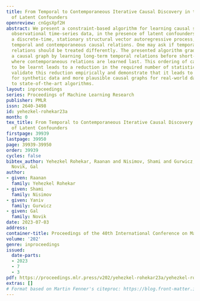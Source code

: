 ```yaml
---
title: From Temporal to Contemporaneous Iterative Causal Discovery in the Presence
  of Latent Confounders
openreview: cnGgsXpf2H
abstract: We present a constraint-based algorithm for learning causal structures from
  observational time-series data, in the presence of latent confounders. We assume
  a discrete-time, stationary structural vector autoregressive process, with both
  temporal and contemporaneous causal relations. One may ask if temporal and contemporaneous
  relations should be treated differently. The presented algorithm gradually refines
  a causal graph by learning long-term temporal relations before short-term ones,
  where contemporaneous relations are learned last. This ordering of causal relations
  to be learnt leads to a reduction in the required number of statistical tests. We
  validate this reduction empirically and demonstrate that it leads to higher accuracy
  for synthetic data and more plausible causal graphs for real-world data compared
  to state-of-the-art algorithms.
layout: inproceedings
series: Proceedings of Machine Learning Research
publisher: PMLR
issn: 2640-3498
id: yehezkel-rohekar23a
month: 0
tex_title: From Temporal to Contemporaneous Iterative Causal Discovery in the Presence
  of Latent Confounders
firstpage: 39939
lastpage: 39950
page: 39939-39950
order: 39939
cycles: false
bibtex_author: Yehezkel Rohekar, Raanan and Nisimov, Shami and Gurwicz, Yaniv and
  Novik, Gal
author:
- given: Raanan
  family: Yehezkel Rohekar
- given: Shami
  family: Nisimov
- given: Yaniv
  family: Gurwicz
- given: Gal
  family: Novik
date: 2023-07-03
address: 
container-title: Proceedings of the 40th International Conference on Machine Learning
volume: '202'
genre: inproceedings
issued:
  date-parts:
  - 2023
  - 7
  - 3
pdf: https://proceedings.mlr.press/v202/yehezkel-rohekar23a/yehezkel-rohekar23a.pdf
extras: []
# Format based on Martin Fenner's citeproc: https://blog.front-matter.io/posts/citeproc-yaml-for-bibliographies/
---
```

